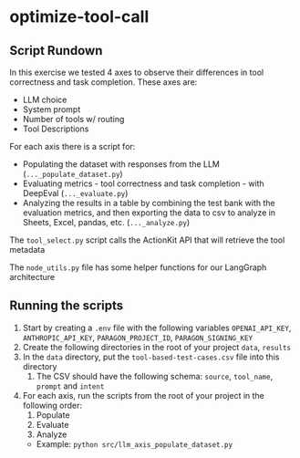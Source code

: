 # optimize-tool-call

## Script Rundown
In this exercise we tested 4 axes to observe their differences in tool correctness and task completion. These axes are:
- LLM choice
- System prompt
- Number of tools w/ routing
- Tool Descriptions

For each axis there is a script for:

- Populating the dataset with responses from the LLM (`..._populate_dataset.py`)
- Evaluating metrics - tool correctness and task completion - with DeepEval (`..._evaluate.py`)
- Analyzing the results in a table by combining the test bank with the evaluation metrics, and then exporting the data to csv to analyze in Sheets, Excel, pandas, etc. (`..._analyze.py`)

The `tool_select.py` script calls the ActionKit API that will retrieve the tool metadata

The `node_utils.py` file has some helper functions for our LangGraph architecture

## Running the scripts
1) Start by creating a `.env` file with the following variables `OPENAI_API_KEY`, `ANTHROPIC_API_KEY`, `PARAGON_PROJECT_ID`, `PARAGON_SIGNING_KEY`
2) Create the following directories in the root of your project `data`, `results`
3) In the `data` directory, put the `tool-based-test-cases.csv` file into this directory
    1) The CSV should have the following schema: `source`, `tool_name`, `prompt` and `intent`
4) For each axis, run the scripts from the root of your project in the following order:
    1) Populate
    2) Evaluate
    3) Analyze
    - Example: `python src/llm_axis_populate_dataset.py`
